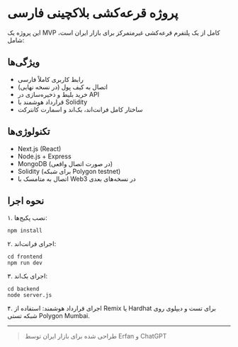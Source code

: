 
# پروژه قرعه‌کشی بلاکچینی فارسی

این پروژه یک MVP کامل از یک پلتفرم قرعه‌کشی غیرمتمرکز برای بازار ایران است، شامل:

## ویژگی‌ها
- رابط کاربری کاملاً فارسی
- اتصال به کیف پول (در نسخه نهایی)
- خرید بلیط و ذخیره‌سازی در API
- قرارداد هوشمند با Solidity
- ساختار کامل فرانت‌اند، بک‌اند و اسمارت کانترکت

## تکنولوژی‌ها
- Next.js (React)
- Node.js + Express
- MongoDB (در صورت اتصال واقعی)
- Solidity (برای شبکه Polygon testnet)
- اتصال به متامسک با Web3 در نسخه‌های بعدی

## نحوه اجرا
۱. نصب پکیج‌ها:
```
npm install
```

۲. اجرای فرانت‌اند:
```
cd frontend
npm run dev
```

۳. اجرای بک‌اند:
```
cd backend
node server.js
```

۴. اجرای قرارداد هوشمند:
استفاده از Remix یا Hardhat برای تست و دیپلوی روی شبکه تستی Polygon Mumbai.

---

> طراحی شده برای بازار ایران توسط Erfan و ChatGPT
